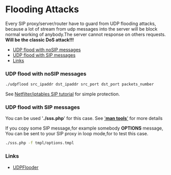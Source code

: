# Flooding Attacks

  Every SIP proxy/server/router have to guard from UDP flooding attacks,
because a lot of stream from udp messages into the server will be block
normal working of anybody.The server cannot response on others requests.
**Will be the classic DoS attack!!!**

* [UDP flood with noSIP messages](udp-flood-with-nosip-messages)
* [UDP flood with SIP messages](udp-flood-with-sip-messages)
* [Links](#Links)

### UDP flood with noSIP messages

``` bash
./udpflood src_ipaddr dst_ipaddr src_port dst_port packets_number
```

See [Netfilter/iptables SIP tutorial](../tutorials/netfilter.md) for simple protection.


### UDP flood with SIP messages

  You can be used '**./sss.php**' for this case.
See ['**man tools**'](../man/tools.md) for more details
  

  If you copy some SIP message,for example somebody **OPTIONS** message,
You can be sent to your SIP proxy in loop mode,for to test this case.

``` bash
./sss.php -f tmpl/options.tmpl
```

### Links

* [UDPFlooder](http://www.hackingvoip.com/tools/udpflood.tar.gz)
